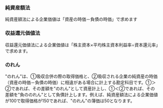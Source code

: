 ### 純資産額法
純資産額法による企業価値は「資産の時価－負債の時価」で求めます

### 収益還元価値法
収益還元価値法による企業価値は「株主資本×平均株主資本利益率÷資本還元率」で求めます。

### のれん
"のれん"は、①吸収合併の際の取得価格と、②吸収される企業の純資産の時価（資産の時価－負債の時価）に相違がある場合に計上する勘定科目です。①＞②であれば、その差額を"のれん"として資産計上し、①＜②であれば、その差額を"負ののれん"として負債計上します。例えば、純資産額法による企業価値が100で取得価格が150であれば、"のれん"の簿価は50となります。